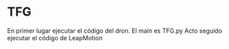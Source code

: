 # TFG
En primer lugar ejecutar el código del dron. El main es TFG.py
Acto seguido ejecutar el código de LeapMotion
